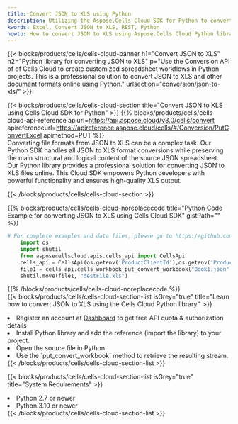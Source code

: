 ```yaml
---
title: Convert JSON to XLS using Python 
description: Utilizing the Aspose.Cells Cloud SDK for Python to convert a JSON format file to a XLS format file. 
kwords: Excel, Convert JSON to XLS, REST, Python
howto: How to convert JSON to XLS using Aspose.Cells Cloud Python library.
---
```



{{< blocks/products/cells/cells-cloud-banner h1="Convert JSON to XLS" h2="Python library for converting JSON to XLS" p="Use the Conversion API of of Cells Cloud to create customized spreadsheet workflows in Python projects. This is a professional solution to convert JSON to XLS and other document formats online using Python." urlsection="conversion/json-to-xls/" >}}

{{< blocks/products/cells/cells-cloud-section  title="Convert JSON to XLS using Cells Cloud SDK for Python" >}}
{{% blocks/products/cells/cells-cloud-api-reference  apiurl=https://api.aspose.cloud/v3.0/cells/convert  apireferenceurl=https://apireference.aspose.cloud/cells/#/Conversion/PutConvertExcel  apimethod=PUT %}}
<br/>
Converting file formats from JSON to XLS can be a complex task. Our Python SDK handles all JSON to XLS format conversions while preserving the main structural and logical content of the source JSON spreadsheet. Our Python library provides a professional solution for converting JSON to XLS files online. This Cloud SDK empowers Python developers with powerful functionality and ensures high-quality XLS output.

{{< /blocks/products/cells/cells-cloud-section >}}

{{% blocks/products/cells/cells-cloud-noreplacecode title="Python Code Example for converting JSON to XLS using Cells Cloud SDK" gistPath="" %}}
 
```python
# For complete examples and data files, please go to https://github.com/aspose-cells-cloud/aspose-cells-cloud-python/
    import os
    import shutil
    from asposecellscloud.apis.cells_api import CellsApi
    cells_api = CellsApi(os.getenv('ProductClientId'),os.getenv('ProductClientSecret'))
    file1 = cells_api.cells_workbook_put_convert_workbook("Book1.json",format="xls")
    shutil.move(file1, "destFile.xls")     
```
 
{{% /blocks/products/cells/cells-cloud-noreplacecode  %}}
<br/>
{{< blocks/products/cells/cells-cloud-section-list isGrey="true"  title="Learn how to convert JSON to XLS using the Cells Cloud Python library." >}}
<li>Register an account at <a href="https://dashboard.aspose.cloud/">Dashboard</a> to get free API quota & authorization details</li>
<li>Install Python library and add the reference (import the library) to your project.</li>
<li>Open the source file in Python.</li>
<li>Use the `put_convert_workbook` method to retrieve the resulting stream.</li>
{{< /blocks/products/cells/cells-cloud-section-list >}}

{{< blocks/products/cells/cells-cloud-section-list isGrey="true"  title="System Requirements" >}}
<li>Python 2.7 or newer</li>
<li>Python 3.10 or newer</li>
{{< /blocks/products/cells/cells-cloud-section-list >}}
